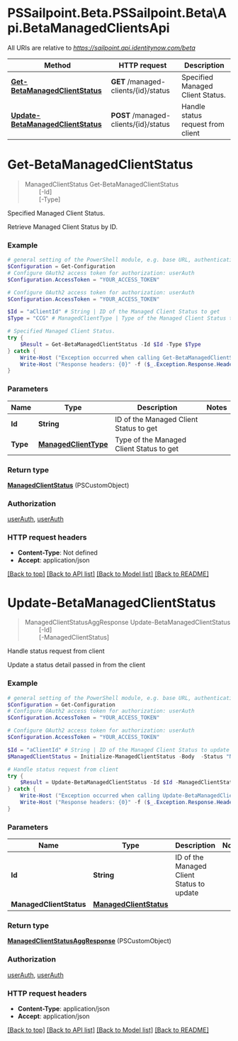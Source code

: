 # PSSailpoint.Beta.PSSailpoint.Beta\Api.BetaManagedClientsApi

All URIs are relative to *https://sailpoint.api.identitynow.com/beta*

Method | HTTP request | Description
------------- | ------------- | -------------
[**Get-BetaManagedClientStatus**](BetaManagedClientsApi.md#Get-BetaManagedClientStatus) | **GET** /managed-clients/{id}/status | Specified Managed Client Status.
[**Update-BetaManagedClientStatus**](BetaManagedClientsApi.md#Update-BetaManagedClientStatus) | **POST** /managed-clients/{id}/status | Handle status request from client


<a id="Get-BetaManagedClientStatus"></a>
# **Get-BetaManagedClientStatus**
> ManagedClientStatus Get-BetaManagedClientStatus<br>
> &nbsp;&nbsp;&nbsp;&nbsp;&nbsp;&nbsp;&nbsp;&nbsp;[-Id] <String><br>
> &nbsp;&nbsp;&nbsp;&nbsp;&nbsp;&nbsp;&nbsp;&nbsp;[-Type] <PSCustomObject><br>

Specified Managed Client Status.

Retrieve Managed Client Status by ID.

### Example
```powershell
# general setting of the PowerShell module, e.g. base URL, authentication, etc
$Configuration = Get-Configuration
# Configure OAuth2 access token for authorization: userAuth
$Configuration.AccessToken = "YOUR_ACCESS_TOKEN"

# Configure OAuth2 access token for authorization: userAuth
$Configuration.AccessToken = "YOUR_ACCESS_TOKEN"

$Id = "aClientId" # String | ID of the Managed Client Status to get
$Type = "CCG" # ManagedClientType | Type of the Managed Client Status to get

# Specified Managed Client Status.
try {
    $Result = Get-BetaManagedClientStatus -Id $Id -Type $Type
} catch {
    Write-Host ("Exception occurred when calling Get-BetaManagedClientStatus: {0}" -f ($_.ErrorDetails | ConvertFrom-Json))
    Write-Host ("Response headers: {0}" -f ($_.Exception.Response.Headers | ConvertTo-Json))
}
```

### Parameters

Name | Type | Description  | Notes
------------- | ------------- | ------------- | -------------
 **Id** | **String**| ID of the Managed Client Status to get | 
 **Type** | [**ManagedClientType**](ManagedClientType.md)| Type of the Managed Client Status to get | 

### Return type

[**ManagedClientStatus**](ManagedClientStatus.md) (PSCustomObject)

### Authorization

[userAuth](../README.md#userAuth), [userAuth](../README.md#userAuth)

### HTTP request headers

 - **Content-Type**: Not defined
 - **Accept**: application/json

[[Back to top]](#) [[Back to API list]](../README.md#documentation-for-api-endpoints) [[Back to Model list]](../README.md#documentation-for-models) [[Back to README]](../README.md)

<a id="Update-BetaManagedClientStatus"></a>
# **Update-BetaManagedClientStatus**
> ManagedClientStatusAggResponse Update-BetaManagedClientStatus<br>
> &nbsp;&nbsp;&nbsp;&nbsp;&nbsp;&nbsp;&nbsp;&nbsp;[-Id] <String><br>
> &nbsp;&nbsp;&nbsp;&nbsp;&nbsp;&nbsp;&nbsp;&nbsp;[-ManagedClientStatus] <PSCustomObject><br>

Handle status request from client

Update a status detail passed in from the client

### Example
```powershell
# general setting of the PowerShell module, e.g. base URL, authentication, etc
$Configuration = Get-Configuration
# Configure OAuth2 access token for authorization: userAuth
$Configuration.AccessToken = "YOUR_ACCESS_TOKEN"

# Configure OAuth2 access token for authorization: userAuth
$Configuration.AccessToken = "YOUR_ACCESS_TOKEN"

$Id = "aClientId" # String | ID of the Managed Client Status to update
$ManagedClientStatus = Initialize-ManagedClientStatus -Body  -Status "NORMAL" -Type "CCG" -Timestamp (Get-Date) # ManagedClientStatus | 

# Handle status request from client
try {
    $Result = Update-BetaManagedClientStatus -Id $Id -ManagedClientStatus $ManagedClientStatus
} catch {
    Write-Host ("Exception occurred when calling Update-BetaManagedClientStatus: {0}" -f ($_.ErrorDetails | ConvertFrom-Json))
    Write-Host ("Response headers: {0}" -f ($_.Exception.Response.Headers | ConvertTo-Json))
}
```

### Parameters

Name | Type | Description  | Notes
------------- | ------------- | ------------- | -------------
 **Id** | **String**| ID of the Managed Client Status to update | 
 **ManagedClientStatus** | [**ManagedClientStatus**](ManagedClientStatus.md)|  | 

### Return type

[**ManagedClientStatusAggResponse**](ManagedClientStatusAggResponse.md) (PSCustomObject)

### Authorization

[userAuth](../README.md#userAuth), [userAuth](../README.md#userAuth)

### HTTP request headers

 - **Content-Type**: application/json
 - **Accept**: application/json

[[Back to top]](#) [[Back to API list]](../README.md#documentation-for-api-endpoints) [[Back to Model list]](../README.md#documentation-for-models) [[Back to README]](../README.md)


